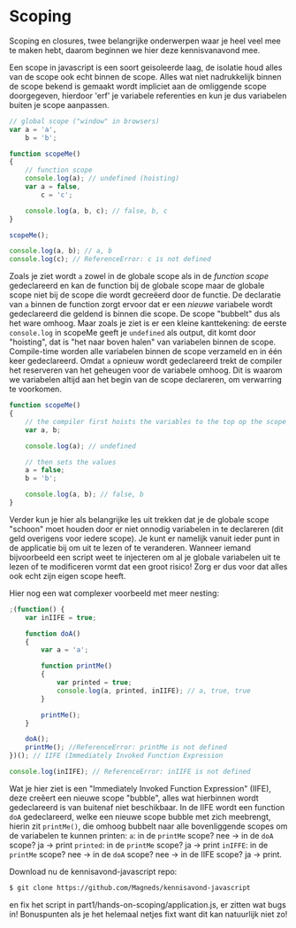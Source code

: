 # Scoping

Scoping en closures, twee belangrijke onderwerpen waar je heel veel mee te maken hebt, daarom beginnen we hier deze kennisvanavond mee.

Een scope in javascript is een soort geisoleerde laag, de isolatie houd alles van de scope ook echt binnen de scope. Alles wat niet nadrukkelijk binnen de scope bekend is gemaakt wordt impliciet aan de omliggende scope doorgegeven, hierdoor 'erf' je variabele referenties en kun je dus variabelen buiten je scope aanpassen.

```javascript
// global scope ("window" in browsers)
var a = 'a',
	b = 'b';

function scopeMe()
{
	// function scope
	console.log(a); // undefined (hoisting)
	var a = false,
		c = 'c';

	console.log(a, b, c); // false, b, c
}

scopeMe();

console.log(a, b); // a, b
console.log(c); // ReferenceError: c is not defined
```

Zoals je ziet wordt `a` zowel in de globale scope als in de *function scope* gedeclareerd en kan de function bij de globale scope maar de globale scope niet bij de scope die wordt gecreëerd door de functie. De declaratie van `a` binnen de function zorgt ervoor dat er een *nieuwe* variabele wordt gedeclareerd die geldend is binnen die scope.
De scope "bubbelt" dus als het ware omhoog.
Maar zoals je ziet is er een kleine kanttekening: de eerste `console.log` in scopeMe geeft je `undefined` als output, dit komt door "hoisting", dat is "het naar boven halen" van variabelen binnen de scope. Compile-time worden alle variabelen binnen de scope verzameld en in één keer gedeclareerd. Omdat `a` opnieuw wordt gedeclareerd trekt de compiler het reserveren van het geheugen voor de variabele omhoog. Dit is waarom we variabelen altijd aan het begin van de scope declareren, om verwarring te voorkomen.

```javascript
function scopeMe()
{
	// the compiler first hoists the variables to the top op the scope
	var a, b;

	console.log(a); // undefined

	// then sets the values
	a = false;
	b = 'b';

	console.log(a, b); // false, b
}
```

Verder kun je hier als belangrijke les uit trekken dat je de globale scope "schoon" moet houden door er niet onnodig variabelen in te declareren (dit geld overigens voor iedere scope). Je kunt er namelijk vanuit ieder punt in de applicatie bij om uit te lezen of te veranderen. Wanneer iemand bijvoorbeeld een script weet te injecteren om al je globale variabelen uit te lezen of te modificeren vormt dat een groot risico! Zorg er dus voor dat alles ook echt zijn eigen scope heeft.

Hier nog een wat complexer voorbeeld met meer nesting:

```javascript
;(function() {
	var inIIFE = true;

	function doA()
	{
		var a = 'a';

		function printMe()
		{
			var printed = true;
			console.log(a, printed, inIIFE); // a, true, true
		}

		printMe();
	}

	doA();
	printMe(); //ReferenceError: printMe is not defined
})(); // IIFE (Immediately Invoked Function Expression

console.log(inIIFE); // ReferenceError: inIIFE is not defined
```

Wat je hier ziet is een "Immediately Invoked Function Expression" (IIFE), deze creêert een nieuwe scope "bubble", alles wat hierbinnen wordt gedeclareerd is van buitenaf niet beschikbaar. In de IIFE wordt een function `doA` gedeclareerd, welke een nieuwe scope bubble met zich meebrengt, hierin zit `printMe()`, die omhoog bubbelt naar alle bovenliggende scopes om de variabelen te kunnen printen:
`a`: in de `printMe` scope? nee -> in de `doA` scope? ja -> print
`printed`: in de `printMe` scope? ja -> print
`inIFFE`: in de `printMe` scope? nee -> in de `doA` scope? nee -> in de IIFE scope? ja -> print.

Download nu de kennisavond-javascript repo:
```bash
$ git clone https://github.com/Magneds/kennisavond-javascript
```
en fix het script in part1/hands-on-scoping/application.js, er zitten wat bugs in! Bonuspunten als je het helemaal netjes fixt want dit kan natuurlijk niet zo!

